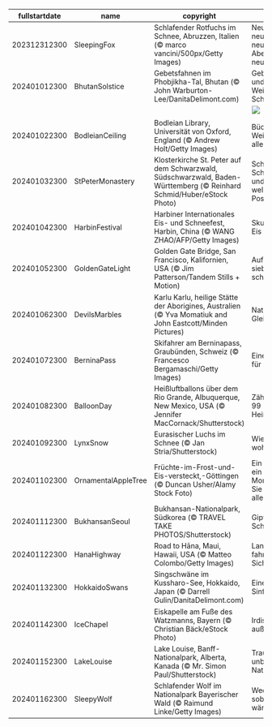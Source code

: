 |fullstartdate|name|copyright|title|image|
|--|--|--|--|--|
202312312300|SleepingFox|Schlafender Rotfuchs im Schnee, Abruzzen, Italien (© marco vancini/500px/Getty Images)|Neues Jahr, neue Träume, neue Abenteuer, neue Visionen|![](/de-DE/2024/01/202312312300SleepingFox.jpg)|
202401012300|BhutanSolstice|Gebetsfahnen im Phobjikha-Tal, Bhutan (© John Warburton-Lee/DanitaDelimont.com)|Gebetsfahnen und antike Weisheiten von Schamanen|![](/de-DE/2024/01/202401012300BhutanSolstice.jpg)|
||||![](/de-DE/2024/01/.jpg)|
202401022300|BodleianCeiling|Bodleian Library, Universität von Oxford, England (© Andrew Holt/Getty Images)|Bücher und Weisheit bis in alle Ewigkeit!|![](/de-DE/2024/01/202401022300BodleianCeiling.jpg)|
202401032300|StPeterMonastery|Klosterkirche St. Peter auf dem Schwarzwald, Südschwarzwald, Baden-Württemberg (© Reinhard Schmid/Huber/eStock Photo)|Schnee, Schwarzwald und ein Kloster, welch schönes Poster!|![](/de-DE/2024/01/202401032300StPeterMonastery.jpg)|
202401042300|HarbinFestival|Harbiner Internationales Eis- und Schneefest, Harbin, China (© WANG ZHAO/AFP/Getty Images)|Skulpturen aus Eis|![](/de-DE/2024/01/202401042300HarbinFestival.jpg)|
202401052300|GoldenGateLight|Golden Gate Bridge, San Francisco, Kalifornien, USA (© Jim Patterson/Tandem Stills + Motion)|Auf Wolke sieben schweben|![](/de-DE/2024/01/202401052300GoldenGateLight.jpg)|
202401062300|DevilsMarbles|Karlu Karlu, heilige Stätte der Aborigines, Australien (© Yva Momatiuk and John Eastcott/Minden Pictures)|Natürliches Gleichgewicht|![](/de-DE/2024/01/202401062300DevilsMarbles.jpg)|
202401072300|BerninaPass|Skifahrer am Berninapass, Graubünden, Schweiz (© Francesco Bergamaschi/Getty Images)|Eine Piste ganz für sich allein?|![](/de-DE/2024/01/202401072300BerninaPass.jpg)|
202401082300|BalloonDay|Heißluftballons über dem Rio Grande, Albuquerque, New Mexico, USA (© Jennifer MacCornack/Shutterstock)|Zählen Sie auch 99 Heißluftballons?|![](/de-DE/2024/01/202401082300BalloonDay.jpg)|
202401092300|LynxSnow|Eurasischer Luchs im Schnee (© Jan Stria/Shutterstock)|Wie der Luchs wohl schnurrt?|![](/de-DE/2024/01/202401092300LynxSnow.jpg)|
202401102300|OrnamentalAppleTree|Früchte-im-Frost-und-Eis-versteckt,-Göttingen (© Duncan Usher/Alamy Stock Foto)|Ein Apfel heute, ein Apfel Morgen, und Sie sind frei von allen Sorgen!|![](/de-DE/2024/01/202401102300OrnamentalAppleTree.jpg)|
202401112300|BukhansanSeoul|Bukhansan-Nationalpark, Südkorea (© TRAVEL TAKE PHOTOS/Shutterstock)|Gipfel der Schönheit|![](/de-DE/2024/01/202401112300BukhansanSeoul.jpg)|
202401122300|HanaHighway|Road to Hāna, Maui, Hawaii, USA (© Matteo Colombo/Getty Images)|Langsam fahren und die Sicht genießen|![](/de-DE/2024/01/202401122300HanaHighway.jpg)|
202401132300|HokkaidoSwans|Singschwäne im Kussharo-See, Hokkaido, Japan (© Darrell Gulin/DanitaDelimont.com)|Eine gefiederte Sinfonie in Weiß|![](/de-DE/2024/01/202401132300HokkaidoSwans.jpg)|
202401142300|IceChapel|Eiskapelle am Fuße des Watzmanns, Bayern (© Christian Bäck/eStock Photo)|Irdisch oder außerirdisch?|![](/de-DE/2024/01/202401142300IceChapel.jpg)|
202401152300|LakeLouise|Lake Louise, Banff-Nationalpark, Alberta, Kanada (© Mr. Simon Paul/Shutterstock)|Traumhaus in unberührter Natur|![](/de-DE/2024/01/202401152300LakeLouise.jpg)|
202401162300|SleepyWolf|Schlafender Wolf im Nationalpark Bayerischer Wald (© Raimund Linke/Getty Images)|Weckt mich, sobald es wärmer wird|![](/de-DE/2024/01/202401162300SleepyWolf.jpg)|
